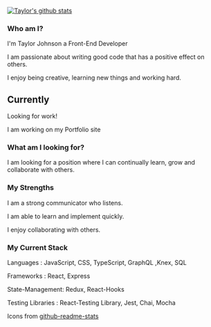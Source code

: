<!--
**taylorjohnson141/taylorjohnson141** is a ✨ _special_ ✨ repository because its `README.md` (this file) appears on your GitHub profile.

Here are some ideas to get you started:

- 🔭 I’m currently working on ...
- 🌱 I’m currently learning ...
- 👯 I’m looking to collaborate on ...
- 🤔 I’m looking for help with ...
- 💬 Ask me about ...
- 📫 How to reach me: ...
- 😄 Pronouns: ...
- ⚡ Fun fact: ...
-->


[![Taylor's github stats](https://github-readme-stats.vercel.app/api?username=taylorjohnson141&show_icons=true&theme=dracula)](https://github.com/taylorjohnson141/github-readme-stats)

### Who am I? 

I'm Taylor Johnson a Front-End Developer

I am passionate about writing good code that has a positive effect on others.

I enjoy being creative, learning new things and working hard.


## Currently 

Looking for work!

I am working on my Portfolio site


### What am I looking for?

I am looking for a position where I can continually learn, grow and collaborate with others.


### My Strengths

I am a strong communicator who listens. 

I am able to learn and implement quickly.

I enjoy collaborating with others.

### My Current Stack
Languages : JavaScript, CSS, TypeScript, GraphQL ,Knex, SQL

Frameworks : React, Express

State-Management: Redux, React-Hooks

Testing Libraries : React-Testing Library, Jest, Chai, Mocha



Icons from [github-readme-stats](https://github.com/anuraghazra/github-readme-stats/commits?author=anuraghazra)
